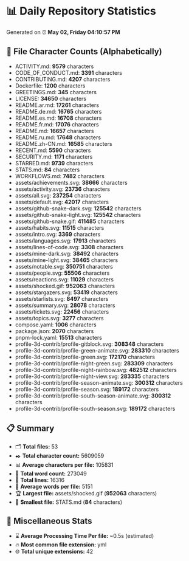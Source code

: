 # 📊 Daily Repository Statistics
Generated on ⏰ **May 02, Friday 04:10:57 PM**

## 📂 File Character Counts (Alphabetically)
- ACTIVITY.md: **9579** characters
- CODE_OF_CONDUCT.md: **3391** characters
- CONTRIBUTING.md: **4207** characters
- Dockerfile: **1200** characters
- GREETINGS.md: **345** characters
- LICENSE: **34650** characters
- README.ar.md: **17261** characters
- README.de.md: **16765** characters
- README.es.md: **16708** characters
- README.fr.md: **17076** characters
- README.md: **16657** characters
- README.ru.md: **17648** characters
- README.zh-CN.md: **16585** characters
- RECENT.md: **5590** characters
- SECURITY.md: **1171** characters
- STARRED.md: **9739** characters
- STATS.md: **84** characters
- WORKFLOWS.md: **7482** characters
- assets/achievements.svg: **38666** characters
- assets/activity.svg: **23736** characters
- assets/all.svg: **237254** characters
- assets/default.svg: **42017** characters
- assets/github-snake-dark.svg: **125542** characters
- assets/github-snake-light.svg: **125542** characters
- assets/github-snake.gif: **411485** characters
- assets/habits.svg: **11515** characters
- assets/intro.svg: **3369** characters
- assets/languages.svg: **17913** characters
- assets/lines-of-code.svg: **3308** characters
- assets/mine-dark.svg: **38492** characters
- assets/mine-light.svg: **38465** characters
- assets/notable.svg: **350751** characters
- assets/people.svg: **55506** characters
- assets/reactions.svg: **11029** characters
- assets/shocked.gif: **952063** characters
- assets/stargazers.svg: **53419** characters
- assets/starlists.svg: **8497** characters
- assets/summary.svg: **28078** characters
- assets/tickets.svg: **22456** characters
- assets/topics.svg: **3277** characters
- compose.yaml: **1006** characters
- package.json: **2070** characters
- pnpm-lock.yaml: **15513** characters
- profile-3d-contrib/profile-gitblock.svg: **308348** characters
- profile-3d-contrib/profile-green-animate.svg: **283310** characters
- profile-3d-contrib/profile-green.svg: **172170** characters
- profile-3d-contrib/profile-night-green.svg: **283309** characters
- profile-3d-contrib/profile-night-rainbow.svg: **482512** characters
- profile-3d-contrib/profile-night-view.svg: **283335** characters
- profile-3d-contrib/profile-season-animate.svg: **300312** characters
- profile-3d-contrib/profile-season.svg: **189172** characters
- profile-3d-contrib/profile-south-season-animate.svg: **300312** characters
- profile-3d-contrib/profile-south-season.svg: **189172** characters

## 📋 Summary
- 🗂️ **Total files:** 53
- ✒️ **Total character count:** 5609059
- 📊 **Average characters per file:** 105831
- 📝 **Total word count:** 273049
- 🧾 **Total lines:** 16316
- 📐 **Average words per file:** 5151
- 🏆 **Largest file:** assets/shocked.gif (**952063** characters)
- 🥉 **Smallest file:** STATS.md (**84** characters)

## 🌟 Miscellaneous Stats
- ⌛ **Average Processing Time Per file:** ~0.5s (estimated)
- 🔥 **Most common file extension:** yml
- 🌐 **Total unique extensions:** 42
